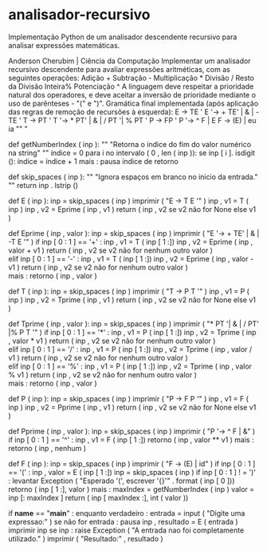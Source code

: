 # analisador-recursivo
Implementação Python de um analisador descendente recursivo para analisar expressões matemáticas.




Anderson Cherubim | Ciência da Computação
Implementar um analisador recursivo descendente para avaliar expressões aritméticas, com as seguintes operações:
Adição +
Subtração -
Multiplicação *
Divisão /
Resto da Divisão Inteira%
Potenciação ^
A linguagem deve respeitar a prioridade natural dos operadores, e deve aceitar a inversão de prioridade mediante o uso de parênteses - "(" e ")".
Gramática final implementada (após aplicação das regras de remoção de recursões à esquerda):
E -> TE '
E '-> + TE' | & | -TE '
T -> PT '
T '-> * PT' | & | / PT '| % PT '
P -> FP '
P '-> ^ F | E
F -> (E) | eu ia
"" "

def  getNumberIndex ( inp ):
    "" "Retorna o índice do fim do valor numérico na string" ""
    índice  =  0
    para  i  no  intervalo ( 0 , len ( inp )):
        se  inp [ i ]. isdigit ():
            índice  =  índice  +  1
        mais :
            pausa 
     índice de retorno

def  skip_spaces ( inp ):
    "" "Ignora espaços em branco no inicio da entrada." ""
    return  inp . lstrip ()

def  E ( inp ):
    inp  =  skip_spaces ( inp )
    imprimir ( "E -> T E '" )
    inp , v1  =  T ( inp )
    inp , v2  =  Eprime ( inp , v1 )
    return ( inp , v2  se  v2  não for  None else v1 )   

def  Eprime ( inp , valor ):
    inp  =  skip_spaces ( inp )
    imprimir ( "E '-> + TE' | & | -T E '" )
    if  inp [ 0 : 1 ] ==  '+' :
        inp , v1  =  T ( inp [ 1 :])
        inp , v2  =  Eprime ( inp , valor  +  v1 )
        return ( inp , v2  se  v2  não for  nenhum outro valor )   
    elif  inp [ 0 : 1 ] ==  '-' :
        inp , v1  =  T ( inp [ 1 :])
        inp , v2  =  Eprime ( inp , valor  -  v1 )
        return ( inp , v2  se  v2  não for  nenhum outro valor )   
    mais :
        retorno ( inp , valor )

def  T ( inp ):
    inp  =  skip_spaces ( inp )
    imprimir ( "T -> P T '" )
    inp , v1  =  P ( inp )
    inp , v2  =  Tprime ( inp , v1 )
    return ( inp , v2  se  v2  não for  None else v1 )   

def  Tprime ( inp , valor ):
    inp  =  skip_spaces ( inp )
    imprimir ( "* PT '| & | / PT' |% P T '" )
    if  inp [ 0 : 1 ] ==  '*' :
        inp , v1  =  P ( inp [ 1 :])
        inp , v2  =  Tprime ( inp , valor  *  v1 )
        return ( inp , v2  se  v2  não for  nenhum outro valor )   
    elif  inp [ 0 : 1 ] ==  '/' :
        inp , v1  =  P ( inp [ 1 :])
        inp , v2  =  Tprime ( inp , valor  /  v1 )
        return ( inp , v2  se  v2  não for  nenhum outro valor )   
    elif  inp [ 0 : 1 ] ==  '%' :
        inp , v1  =  P ( inp [ 1 :])
        inp , v2  =  Tprime ( inp , valor  %  v1 )
        return ( inp , v2  se  v2  não for  nenhum outro valor )   
    mais :
        retorno ( inp , valor )

def  P ( inp ):
    inp  =  skip_spaces ( inp )
    imprimir ( "P -> F P '" )
    inp , v1  =  F ( inp )
    inp , v2  =  Pprime ( inp , v1 )
    return ( inp , v2  se  v2  não for  None else v1 )   

def  Pprime ( inp , valor ):
    inp  =  skip_spaces ( inp )
    imprimir ( "P '-> ^ F | &" )
    if  inp [ 0 : 1 ] ==  '^' :
        inp , v1  =  F ( inp [ 1 :])
        retorno ( inp , valor  **  v1 )
    mais :
        retorno ( inp , nenhum )

def  F ( inp ):
    inp  =  skip_spaces ( inp )
    imprimir ( "F -> (E) | id" )
    if  inp [ 0 : 1 ] ==  '(' :
        inp , valor  =  E ( inp [ 1 :])
        inp  =  skip_spaces ( inp )
        if  inp [ 0 : 1 ] ! =  ')' :
            levantar  Exception ( "Esperado '(', escrever '{}'" . format ( inp [ 0 ]))
        retorno ( inp [ 1 :], valor )
    mais :
        maxIndex  =  getNumberIndex ( inp )
        valor  =  inp [: maxIndex ]
        return ( inp [ maxIndex :], int ( valor ))

if  __name__  ==  "__main__" :
    enquanto  verdadeiro :
        entrada  =  input ( "Digite uma expressao:" )
        se  não  for entrada :
            pausa
        inp , resultado  =  E ( entrada )
        imprimir  inp
        se  inp :
            raise  Exception ( "A entrada nao foi completamente utilizado." )
        imprimir ( "Resultado:" , resultado )
